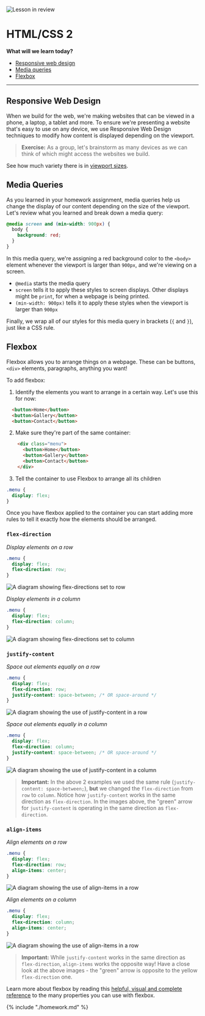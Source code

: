 ![Lesson in review](https://img.shields.io/badge/status-review-orange.svg)

# HTML/CSS 2

**What will we learn today?**

* [Responsive web design](#responsive-web-design)
* [Media queries](#media-queries)
* [Flexbox](#flexbox)

---

## Responsive Web Design

When we build for the web, we're making websites that can be viewed in a phone, a laptop, a tablet and more. To ensure we're presenting a website that's easy to use on any device, we use Responsive Web Design techniques to modify how content is displayed depending on the viewport.

> **Exercise:** As a group, let's brainstorm as many devices as we can think of which might access the websites we build.

See how much variety there is in [viewport sizes](https://decadecity.net/blog/2014/08/19/a-device-agnostic-approach-to-inlining-css).

## Media Queries

As you learned in your homework assignment, media queries help us change the display of our content depending on the size of the viewport. Let's review what you learned and break down a media query:

```css
@media screen and (min-width: 900px) {
  body {
    background: red;
  }
}
```

In this media query, we're assigning a red background color to the `<body>` element whenever the viewport is larger than `900px`, and we're viewing on a screen.

* `@media` starts the media query
* `screen` tells it to apply these styles to screen displays. Other displays
  might be `print`, for when a webpage is being printed.
* `(min-width: 900px)` tells it to apply these styles when the viewport is
  larger than `900px`

Finally, we wrap all of our styles for this media query in brackets (`{` and `}`), just like a CSS rule.

## Flexbox

Flexbox allows you to arrange things on a webpage. These can be buttons, `<div>` elements, paragraphs, anything you want!

To add flexbox:
  1. Identify the elements you want to arrange in a certain way. Let's use this for now:
  ```html
    <button>Home</button>
    <button>Gallery</button>
    <button>Contact</button>
  ```
  2. Make sure they're part of the same container:

```html
    <div class="menu">
      <button>Home</button>
      <button>Gallery</button>
      <button>Contact</button>
    </div>
  ```

  3. Tell the container to use Flexbox to arrange all its children

```css
.menu {
  display: flex;
}
```

Once you have flexbox applied to the container you can start adding more rules to tell it exactly how the elements should be arranged.

### `flex-direction`

*Display elements on a row*

```css
.menu {
  display: flex;
  flex-direction: row;
}
```

![A diagram showing flex-directions set to row](./assets/example-flex-direction-row.png)

*Display elements in a column*

```css
.menu {
  display: flex;
  flex-direction: column;
}
```

![A diagram showing flex-directions set to column](./assets/example-flex-direction-column.png)

### `justify-content`

*Space out elements equally on a row*
```css
.menu {
  display: flex;
  flex-direction: row;
  justify-content: space-between; /* OR space-around */
}
```

![A diagram showing the use of justify-content in a row](./assets/example-justify-content-row.png)

*Space out elements equally in a column*
```css
.menu {
  display: flex;
  flex-direction: column;
  justify-content: space-between; /* OR space-around */
}
```

![A diagram showing the use of justify-content in a column](./assets/example-justify-content-column.png)

> **Important:** In the above 2 examples we used the same rule (`justify-content: space-between;`), **but** we changed the `flex-direction` from `row` to `column`. Notice how `justify-content` works in the same direction as `flex-direction`. In the images above, the "green" arrow for `justify-content` is operating in the same direction as `flex-direction`.

### `align-items`

*Align elements on a row*
```css
.menu {
  display: flex;
  flex-direction: row;
  align-items: center;
}
```

![A diagram showing the use of align-items in a row](./assets/example-align-items-row.png)

*Align elements on a column*
```css
.menu {
  display: flex;
  flex-direction: column;
  align-items: center;
}
```

![A diagram showing the use of align-items in a row](./assets/example-align-items-column.png)

> **Important:** While `justify-content` works in the same direction as `flex-direction`, `align-items` works the opposite way! Have a close look at the above images - the "green" arrow is opposite to the yellow `flex-direction` one.

Learn more about flexbox by reading this [helpful, visual and complete reference](https://css-tricks.com/snippets/css/a-guide-to-flexbox/) to the many properties you can use with flexbox.

{% include "./homework.md" %}
